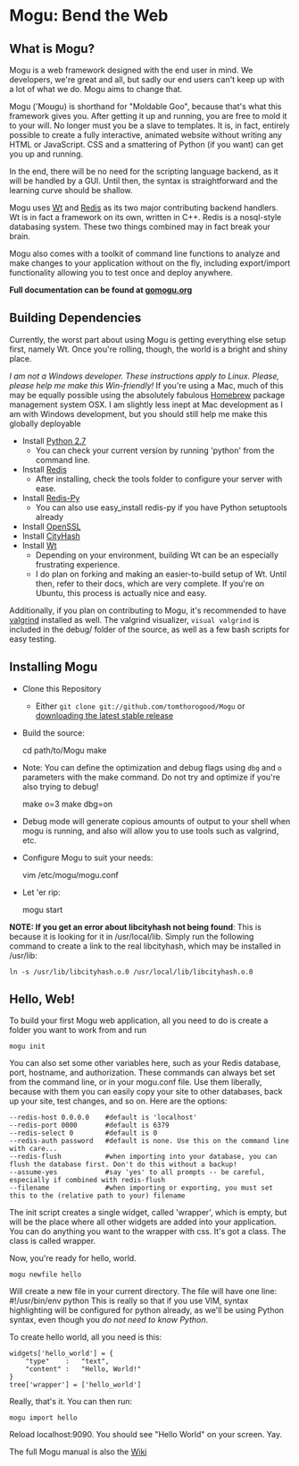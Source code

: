 # Mogu: Bend the Web #

## What is Mogu? #
Mogu is a web framework designed with the end user in mind. We developers, we're great and all,
but sadly our end users can't keep up with a lot of what we do. Mogu aims to change that. 

Mogu ('Moʊgu) is shorthand for "Moldable Goo", because that's what this framework gives you. After
getting it up and running, you are free to mold it to your will. No longer must you be a slave to
templates. It is, in fact, entirely possible to create a fully interactive, animated website without
writing any HTML or JavaScript. CSS and a smattering of Python (if you want) can get you up and running.

In the end, there will be no need for the scripting language backend, as it will be handled by a GUI.
Until then, the syntax is straightforward and the learning curve should be shallow.

Mogu uses [Wt](http://www.webtoolkit.eu) and [Redis](http://www.redis.io) as its two major contributing
backend handlers. Wt is in fact a framework on its own, written in C++. Redis is a nosql-style databasing
system. These two things combined may in fact break your brain. 

Mogu also comes with a toolkit of command line functions to analyze and make changes to your application
without on the fly, including export/import functionality allowing you to test once and deploy anywhere.

**Full documentation can be found at [gomogu.org](http://www.gomogu.org)**

## Building Dependencies #

Currently, the worst part about using Mogu is getting everything else setup first, namely Wt. Once you're
rolling, though, the world is a bright and shiny place. 

*I am not a Windows developer. These instructions apply to Linux. Please, please help me make this Win-friendly!*
If you're using a Mac, much of this may be equally possible using the absolutely fabulous
[Homebrew](http://mxcl.github.com/homebrew/) package management system OSX. I am slightly less inept at Mac
development as I am with Windows development, but you should still help me make this globally deployable

+ Install [Python 2.7](http://www.python.org)
    - You can check your current version by running 'python' from the command line.
+ Install [Redis](http://www.redis.io) 
    - After installing, check the tools folder to configure your server with ease.
+ Install [Redis-Py](http://www.github.com/andymccurdy/redis-py)
    - You can also use easy\_install redis-py if you have Python setuptools already
+ Install [OpenSSL](http://www.openssl.org)
+ Install [CityHash](http://code.google.com/p/cityhash/downloads/list)
+ Install [Wt](http://www.webtoolkit.eu)
    - Depending on your environment, building Wt can be an especially frustrating experience. 
    - I do plan on forking and making an easier-to-build setup of Wt. Until then, refer to their
      docs, which are very complete. If you're on Ubuntu, this process is actually nice and easy.

Additionally, if you plan on contributing to Mogu, it's recommended to have [valgrind](http://www.valgrind.org) installed as well. The valgrind visualizer, `visual valgrind` is included in the debug/ folder of the source, as well as a few bash scripts for easy testing.

## Installing Mogu #
+ Clone this Repository 
    - Either `git clone git://github.com/tomthorogood/Mogu` or [downloading the latest stable release](http://www.github.com/tomthorogood/Mogu/tags)

+ Build the source:

    cd path/to/Mogu
    make

+ Note: You can define the optimization and debug flags using `dbg` and `o` parameters with the make command. Do not try and optimize if you're also trying to debug!

    make o=3
    make dbg=on

+ Debug mode will generate copious amounts of output to your shell when mogu is running, and also will allow you to use tools such as valgrind, etc.     

+ Configure Mogu to suit your needs: 

    vim /etc/mogu/mogu.conf

+ Let 'er rip:

    mogu start

**NOTE: If you get an error about libcityhash not being found**: This is because it is looking for it in /usr/local/lib. Simply run the following command to create a link to the real libcityhash, which may be installed in /usr/lib:

    ln -s /usr/lib/libcityhash.o.0 /usr/local/lib/libcityhash.o.0

## Hello, Web! ##

To build your first Mogu web application, all you need to do is create a folder you want to work from and run

    mogu init
    
You can also set some other variables here, such as your Redis database, port, hostname, and authorization.
These commands can always bet set from the command line, or in your mogu.conf file. Use them liberally, because
with them you can easily copy your site to other databases, back up your site, test changes, and so on. 
Here are the options:

    --redis-host 0.0.0.0    #default is 'localhost'
    --redis-port 0000       #default is 6379
    --redis-select 0        #default is 0
    --redis-auth password   #default is none. Use this on the command line with care...
    --redis-flush           #when importing into your database, you can flush the database first. Don't do this without a backup!
    --assume-yes            #say 'yes' to all prompts -- be careful, especially if combined with redis-flush
    --filename              #when importing or exporting, you must set this to the (relative path to your) filename

The init script creates a single widget, called 'wrapper', which is empty, but will be the place where all other widgets
are added into your application. You can do anything you want to the wrapper with css. It's got a class. The class is called wrapper.

Now, you're ready for hello, world.

    mogu newfile hello

Will create a new file in your current directory. The file will have one line: #!/usr/bin/env python
This is really so that if you use VIM, syntax highlighting will be configured for python already, as we'll be
using Python syntax, even though you *do not need to know Python*.

To create hello world, all you need is this:

    widgets['hello_world'] = {
        "type"    :   "text",  
        "content" :   "Hello, World!"
    }
    tree['wrapper'] = ['hello_world']

Really, that's it.
You can then run:

    mogu import hello

Reload localhost:9090.
You should see "Hello World" on your screen. Yay.

The full Mogu manual is also the [Wiki](http://www.github.com/tomthorogood/mogu/wiki)
